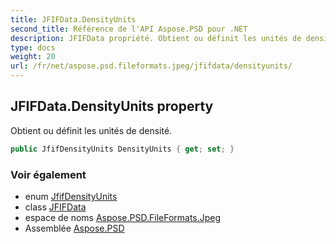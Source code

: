 ```yaml
---
title: JFIFData.DensityUnits
second_title: Référence de l'API Aspose.PSD pour .NET
description: JFIFData propriété. Obtient ou définit les unités de densité.
type: docs
weight: 20
url: /fr/net/aspose.psd.fileformats.jpeg/jfifdata/densityunits/
---
```

## JFIFData.DensityUnits property

Obtient ou définit les unités de densité.

```csharp
public JfifDensityUnits DensityUnits { get; set; }
```

### Voir également

* enum [JfifDensityUnits](../../jfifdensityunits/)
* class [JFIFData](../)
* espace de noms [Aspose.PSD.FileFormats.Jpeg](../../jfifdata/)
* Assemblée [Aspose.PSD](../../../)


